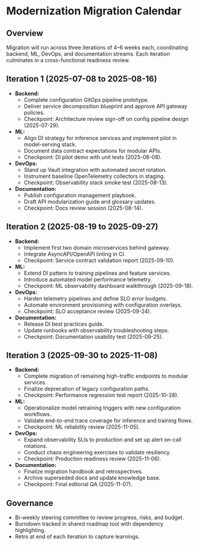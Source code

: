 # Modernization Migration Calendar

## Overview
Migration will run across three iterations of 4–6 weeks each, coordinating backend, ML, DevOps, and documentation streams. Each iteration culminates in a cross-functional readiness review.

## Iteration 1 (2025-07-08 to 2025-08-16)
- **Backend:**
  - Complete configuration GitOps pipeline prototype.
  - Deliver service decomposition blueprint and approve API gateway policies.
  - Checkpoint: Architecture review sign-off on config pipeline design (2025-07-29).
- **ML:**
  - Align DI strategy for inference services and implement pilot in model-serving stack.
  - Document data contract expectations for modular APIs.
  - Checkpoint: DI pilot demo with unit tests (2025-08-08).
- **DevOps:**
  - Stand up Vault integration with automated secret rotation.
  - Instrument baseline OpenTelemetry collectors in staging.
  - Checkpoint: Observability stack smoke test (2025-08-13).
- **Documentation:**
  - Publish configuration management playbook.
  - Draft API modularization guide and glossary updates.
  - Checkpoint: Docs review session (2025-08-14).

## Iteration 2 (2025-08-19 to 2025-09-27)
- **Backend:**
  - Implement first two domain microservices behind gateway.
  - Integrate AsyncAPI/OpenAPI linting in CI.
  - Checkpoint: Service contract validation report (2025-09-10).
- **ML:**
  - Extend DI pattern to training pipelines and feature services.
  - Introduce automated model performance telemetry.
  - Checkpoint: ML observability dashboard walkthrough (2025-09-18).
- **DevOps:**
  - Harden telemetry pipelines and define SLO error budgets.
  - Automate environment provisioning with configuration overlays.
  - Checkpoint: SLO acceptance review (2025-09-24).
- **Documentation:**
  - Release DI best practices guide.
  - Update runbooks with observability troubleshooting steps.
  - Checkpoint: Documentation usability test (2025-09-25).

## Iteration 3 (2025-09-30 to 2025-11-08)
- **Backend:**
  - Complete migration of remaining high-traffic endpoints to modular services.
  - Finalize deprecation of legacy configuration paths.
  - Checkpoint: Performance regression test report (2025-10-28).
- **ML:**
  - Operationalize model retraining triggers with new configuration workflows.
  - Validate end-to-end trace coverage for inference and training flows.
  - Checkpoint: ML reliability review (2025-11-05).
- **DevOps:**
  - Expand observability SLIs to production and set up alert on-call rotations.
  - Conduct chaos engineering exercises to validate resiliency.
  - Checkpoint: Production readiness review (2025-11-06).
- **Documentation:**
  - Finalize migration handbook and retrospectives.
  - Archive superseded docs and update knowledge base.
  - Checkpoint: Final editorial QA (2025-11-07).

## Governance
- Bi-weekly steering committee to review progress, risks, and budget.
- Burndown tracked in shared roadmap tool with dependency highlighting.
- Retro at end of each iteration to capture learnings.

